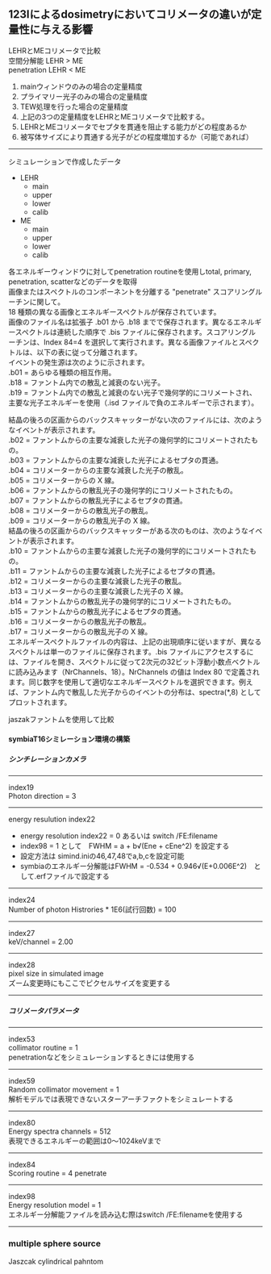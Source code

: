 ## 123Iによるdosimetryにおいてコリメータの違いが定量性に与える影響
  
LEHRとMEコリメータで比較  
空間分解能 LEHR > ME  
penetration LEHR < ME
1. mainウィンドウのみの場合の定量精度
2. プライマリー光子のみの場合の定量精度  
3. TEW処理を行った場合の定量精度  
4. 上記の3つの定量精度をLEHRとMEコリメータで比較する。  
5. LEHRとMEコリメータでセプタを貫通を阻止する能力がどの程度あるか  
6. 被写体サイズにより貫通する光子がどの程度増加するか（可能であれば）  
___  
シミュレーションで作成したデータ  
- LEHR  
    - main  
    - upper  
    - lower  
    - calib  
- ME  
    - main  
    - upper  
    - lower  
    - calib  

各エネルギーウィンドウに対してpenetration routineを使用しtotal, primary, penetration, scatterなどのデータを取得  
画像またはスペクトルのコンポーネントを分離する "penetrate" スコアリングルーチンに関して。    
18 種類の異なる画像とエネルギースペクトルが保存されています。  
画像のファイル名は拡張子 .b01 から .b18 までで保存されます。異なるエネルギースペクトルは連続した順序で .bis ファイルに保存されます。スコアリングルーチンは、Index 84=4 を選択して実行されます。異なる画像ファイルとスペクトルは、以下の表に従って分離されます。  
イベントの発生源は次のように示されます。  
.b01 = あらゆる種類の相互作用。  
.b18 = ファントム内での散乱と減衰のない光子。  
.b19 = ファントム内での散乱と減衰のない光子で幾何学的にコリメートされ、主要な光子エネルギーを使用（.isd ファイルで負のエネルギーで示されます）。  
  
結晶の後ろの区画からのバックスキャッターがない次のファイルには、次のようなイベントが表示されます。  
.b02 = ファントムからの主要な減衰した光子の幾何学的にコリメートされたもの。  
.b03 = ファントムからの主要な減衰した光子によるセプタの貫通。  
.b04 = コリメーターからの主要な減衰した光子の散乱。  
.b05 = コリメーターからの X 線。  
.b06 = ファントムからの散乱光子の幾何学的にコリメートされたもの。  
.b07 = ファントムからの散乱光子によるセプタの貫通。  
.b08 = コリメーターからの散乱光子の散乱。  
.b09 = コリメーターからの散乱光子の X 線。  
結晶の後ろの区画からのバックスキャッターがある次のものは、次のようなイベントが表示されます。  
.b10 = ファントムからの主要な減衰した光子の幾何学的にコリメートされたもの。  
.b11 = ファントムからの主要な減衰した光子によるセプタの貫通。  
.b12 = コリメーターからの主要な減衰した光子の散乱。  
.b13 = コリメーターからの主要な減衰した光子の X 線。  
.b14 = ファントムからの散乱光子の幾何学的にコリメートされたもの。  
.b15 = ファントムからの散乱光子によるセプタの貫通。  
.b16 = コリメーターからの散乱光子の散乱。  
.b17 = コリメーターからの散乱光子の X 線。  
エネルギースペクトルファイルの内容は、上記の出現順序に従いますが、異なるスペクトルは単一のファイルに保存されます。.bis ファイルにアクセスするには、ファイルを開き、スペクトルに従って2次元の32ビット浮動小数点ベクトルに読み込みます（NrChannels、18）。NrChannels の値は Index 80 で定義されます。同じ数字を使用して適切なエネルギースペクトルを選択できます。例えば、ファントム内で散乱した光子からのイベントの分布は、spectra(*,8) としてプロットされます。

jaszakファントムを使用して比較


####  symbiaT16シミレーション環境の構築
##### シンチレーションカメラ  
___  
index19  
Photon direction = 3

___  
energy resulution index22    
- energy resolution  index22 = 0 あるいは switch /FE:filename 
- index98 = 1 として　FWHM = a + b√(Ene + cEne^2)  を設定する
- 設定方法は simind.iniの46,47,48でa,b,cを設定可能
- symbiaのエネルギー分解能はFWHM = -0.534 + 0.946√(E+0.006E^2)　として.erfファイルで設定する
___  
index24  
Number of photon Histrories * 1E6(試行回数)  =   100  
___  
index27  
keV/channel = 2.00  
___  
index28  
pixel size in simulated image  
ズーム変更時にもここでピクセルサイズを変更する  
___
##### コリメータパラメータ　　
___  
index53  
collimator routine = 1  
penetrationなどをシミュレーションするときには使用する  
___  
index59  
Random collimator movement = 1  
解析モデルでは表現できないスターアーチファクトをシミュレートする  
___  
index80  
Energy spectra channels = 512  
表現できるエネルギーの範囲は0～1024keVまで  
___  
index84  
Scoring routine = 4 penetrate  
___
index98  
Energy resolution model = 1  
エネルギー分解能ファイルを読み込む際はswitch /FE:filenameを使用する　　
___
### multiple sphere source  
Jaszcak cylindrical pahntom  


